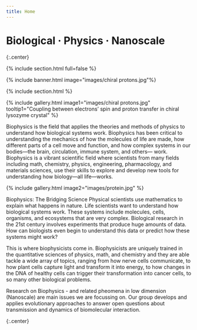 ```yaml
---
title: Home
---
```


# Biological · Physics · Nanoscale


{:.center}

{% include section.html full=false %}

{% include banner.html image="images/chiral protons.jpg"%}

{% include section.html %}

{%
  include gallery.html
  image1="images/chiral protons.jpg" 
  tooltip1="Coupling between electrons’ spin and proton transfer in chiral lysozyme crystal"
  %}
  
Biophysics is the field that applies the theories and methods of physics to understand how biological systems work. Biophysics has been critical to understanding the mechanics of how the molecules of life are made, how different parts of a cell move and function, and how complex systems in our bodies—the brain, circulation, immune system, and others— work. Biophysics is a vibrant scientific field where scientists from many fields including math, chemistry, physics, engineering, pharmacology, and materials sciences, use their skills to explore and develop new tools for understanding how biology—all life—works.

{%
  include gallery.html
  image2="images/protein.jpg"
 %}

Biophysics: The Bridging Science
Physical scientists use mathematics to explain what happens in nature. Life scientists want to understand how biological systems work. These systems include molecules, cells, organisms, and ecosystems that are very complex. Biological research in the 21st century involves experiments that produce huge amounts of data. How can biologists even begin to understand this data or predict how these systems might work?

This is where biophysicists come in. Biophysicists are uniquely trained in the quantitative sciences of physics, math, and chemistry and they are able tackle a wide array of topics, ranging from how nerve cells communicate, to how plant cells capture light and transform it into energy, to how changes in the DNA of healthy cells can trigger their transformation into cancer cells, to so many other biological problems.

Research on Biophysics - and related pheomena in low dimension (Nanoscale) are main issues we are focussing on. Our group develops and applies evolutionary approaches to answer open questions about transmission and dynamics of biomolecular interaction.

{:.center} 
